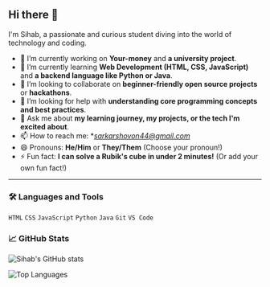 ## Hi there 👋

I'm Sihab, a passionate and curious student diving into the world of technology and coding.

- 🔭 I’m currently working on **Your-money** and **a university project**.
- 🌱 I’m currently learning **Web Development (HTML, CSS, JavaScript)** and **a backend language like Python or Java**.
- 👯 I’m looking to collaborate on **beginner-friendly open source projects** or **hackathons**.
- 🤔 I’m looking for help with **understanding core programming concepts and best practices**.
- 💬 Ask me about **my learning journey, my projects, or the tech I'm excited about**.
- 📫 How to reach me: **sarkarshovon44@gmail.com*
- 😄 Pronouns: **He/Him** or **They/Them** (Choose your pronoun!)
- ⚡ Fun fact: **I can solve a Rubik's cube in under 2 minutes!** (Or add your own fun fact!)

---

### 🛠️ Languages and Tools
`HTML` `CSS` `JavaScript` `Python` `Java` `Git` `VS Code`

### 📈 GitHub Stats
![Sihab's GitHub stats](https://github-readme-stats.vercel.app/api?username=Your-money&show_icons=true&theme=radical)

![Top Languages](https://github-readme-stats.vercel.app/api/top-langs/?username=Your-money&layout=compact&theme=radical)
